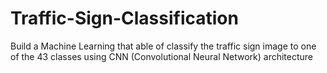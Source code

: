 # Traffic-Sign-Classification
Build a Machine Learning that able of classify the traffic sign image to one of the 43 classes using CNN (Convolutional Neural Network) architecture
